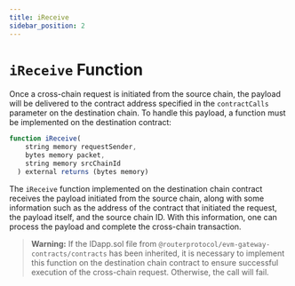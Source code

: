 ```yaml
---
title: iReceive
sidebar_position: 2
---
```


# `iReceive` Function

Once a cross-chain request is initiated from the source chain, the payload will be delivered to the contract address specified in the `contractCalls` parameter on the destination chain. To handle this payload, a function must be implemented on the destination contract:

```javascript
function iReceive(
    string memory requestSender,
    bytes memory packet,
    string memory srcChainId
  ) external returns (bytes memory)
```

The `iReceive` function implemented on the destination chain contract receives the payload initiated from the source chain, along with some information such as the address of the contract that initiated the request, the payload itself, and the source chain ID. With this information, one can process the payload and complete the cross-chain transaction.

> **Warning:** If the IDapp.sol file from `@routerprotocol/evm-gateway-contracts/contracts` has been inherited, it is necessary to implement this function on the destination chain contract to ensure successful execution of the cross-chain request. Otherwise, the call will fail.
